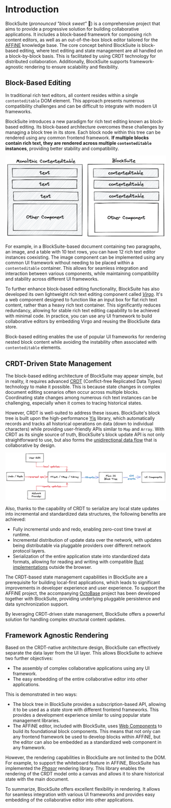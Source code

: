 # Introduction

BlockSuite (_pronounced "block sweet"_ 🍬) is a comprehensive project that aims to provide a progressive solution for building collaborative applications. It includes a block-based framework for composing rich content editors, as well as an out-of-the-box block editor tailored for the [AFFiNE](https://github.com/toeverything/AFFiNE) knowledge base. The core concept behind BlockSuite is block-based editing, where text editing and state management are all handled on a block-by-block basis. This is facilitated by using CRDT technology for distributed collaboration. Additionally, BlockSuite supports framework-agnostic rendering to ensure scalability and flexibility.

## Block-Based Editing

In traditional rich text editors, all content resides within a single `contenteditable` DOM element. This approach presents numerous compatibility challenges and can be difficult to integrate with modern UI frameworks.

BlockSuite introduces a new paradigm for rich text editing known as block-based editing. Its block-based architecture overcomes these challenges by managing a block tree in its store. Each block node within this tree can be rendered using any common frontend framework. **If multiple blocks contain rich text, they are rendered across multiple `contenteditable` instances**, providing better stability and compatibility.

![block-based-editing](./images/block-based-editing.png)

For example, in a BlockSuite-based document containing two paragraphs, an image, and a table with 10 text rows, you can have 12 rich text editor instances coexisting. The image component can be implemented using any common UI framework without needing to be placed within a `contenteditable` container. This allows for seamless integration and interaction between various components, while maintaining compatibility and stability across different UI frameworks.

To further enhance block-based editing functionality, BlockSuite has also developed its own lightweight rich text editing component called _[Virgo](https://github.com/toeverything/blocksuite/tree/master/packages/virgo)_. It's a web component designed to function like an input box for flat rich text content, rather than a heavy rich text container. This significantly reduces redundancy, allowing for stable rich text editing capability to be achieved with minimal code. In practice, you can use any UI framework to build collaborative editors by embedding Virgo and reusing the BlockSuite data store.

Block-based editing enables the use of popular UI frameworks for rendering nested block content while avoiding the instability often associated with `contenteditable` elements.

## CRDT-Driven State Management

The block-based editing architecture of BlockSuite may appear simple, but in reality, it requires advanced [CRDT](https://en.wikipedia.org/wiki/Conflict-free_replicated_data_type) (Conflict-free Replicated Data Types) technology to make it possible. This is because state changes in complex document editing scenarios often occur across multiple blocks. Coordinating state changes among numerous rich text instances can be challenging, especially when it comes to tracing historical states.

However, CRDT is well-suited to address these issues. BlockSuite's block tree is built upon the high-performance [Yjs](https://github.com/yjs/yjs) library, which automatically records and tracks all historical operations on data (down to individual characters) while providing user-friendly APIs similar to `Map` and `Array`. With CRDT as its single source of truth, BlockSuite's block update API is not only straightforward to use, but also forms the [unidirectional data flow](./unidirectional-data-flow) that is collaborative by design.

![unidirectional-data-flow](./images/unidirectional-data-flow.png)

Also, thanks to the capability of CRDT to serialize any local state updates into incremental and standardized data structures, the following benefits are achieved:

- Fully incremental undo and redo, enabling zero-cost time travel at runtime.
- Incremental distribution of update data over the network, with updates being distributable via pluggable providers over different network protocol layers.
- Serialization of the entire application state into standardized data formats, allowing for reading and writing with compatible [Rust implementations](https://github.com/y-crdt/y-crdt) outside the browser.

The CRDT-based state management capabilities in BlockSuite are a prerequisite for building local-first applications, which leads to significant improvements in developer experience and user experience. To support the AFFiNE project, the accompanying [OctoBase](https://github.com/toeverything/OctoBase) project has been developed together with BlockSuite, providing underlying pluggable persistence and data synchronization support.

By leveraging CRDT-driven state management, BlockSuite offers a powerful solution for handling complex structural content updates.

## Framework Agnostic Rendering

Based on the CRDT-native architecture design, BlockSuite can effectively separate the data layer from the UI layer. This allows BlockSuite to achieve two further objectives:

- The assembly of complex collaborative applications using any UI framework.
- The easy embedding of the entire collaborative editor into other applications.

This is demonstrated in two ways:

- The block tree in BlockSuite provides a subscription-based API, allowing it to be used as a state store with different frontend frameworks. This provides a development experience similar to using popular state management libraries.
- The AFFiNE editor, included with BlockSuite, uses [Web Components](https://developer.mozilla.org/en-US/docs/Web/Web_Components) to build its foundational block components. This means that not only can any frontend framework be used to develop blocks within AFFiNE, but the editor can also be embedded as a standardized web component in any framework.

However, the rendering capabilities in BlockSuite are not limited to the DOM. For example, to support the whiteboard feature in AFFiNE, BlockSuite has implemented the _[Phasor](https://github.com/toeverything/blocksuite/tree/master/packages/phasor)_ rendering library. This library enables the rendering of the CRDT model onto a canvas and allows it to share historical state with the main document.

To summarize, BlockSuite offers excellent flexibility in rendering. It allows for seamless integration with various UI frameworks and provides easy embedding of the collaborative editor into other applications.
